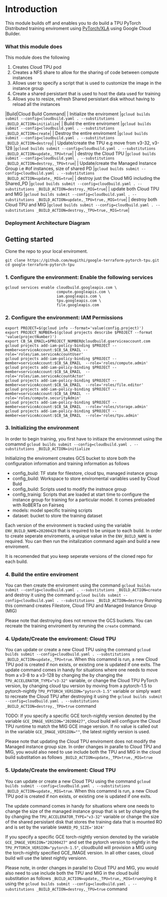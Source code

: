 # Introduction 

This module builds off [](https://github.com/pytorch/xla) and enables you to do build a  TPU PyTorch Distributed training enviroment using [PyTorch/XLA](https://github.com/pytorch/xla) using Google Cloud Builder.

### What this module does
This module does the following 

1. Creates Cloud TPU pod 
2. Creates a NFS share to allow for the sharing of code between compute instances 
3. Allows user to specify a script that is used to customize the image in the instance group
4. Create a shared persistant that is used to host the data used for training
5. Allows you to resize, refresh  Shared persistant disk without having to reload all the instances 

|Build|Cloud Build Command|
| Initialize the enviroment  |`gcloud builds submit --config=cloudbuild.yaml . --substitutions _BUILD_ACTION=initialize`|
| Build the entire enviroment |`gcloud builds submit --config=cloudbuild.yaml . --substitutions _BUILD_ACTION=create`|
| Destroy the entire enviroment |`gcloud builds submit --config=cloudbuild.yaml . --substitutions _BUILD_ACTION=destroy`|
| Update/create the TPU e.g move from v3-32, v3-128 |`gcloud builds submit --config=cloudbuild.yaml . --substitutions _BUILD_ACTION=update,_TPU=true`|
| destroy the Cloud TPU  |`gcloud builds submit --config=cloudbuild.yaml . --substitutions _BUILD_ACTION=destroy,_TPU=true`|
| Update/create the Managed Instance Group i.e #of instances, size of shared PD |`gcloud builds submit --config=cloudbuild.yaml . --substitutions _BUILD_ACTION=update,_MIG=true`|
| destroy just the Cloud MIG including the Shared_PD  |`gcloud builds submit --config=cloudbuild.yaml . --substitutions _BUILD_ACTION=destroy,_MIG=true`|
| update both Cloud TPU and MIG |`gcloud builds submit --config=cloudbuild.yaml . --substitutions _BUILD_ACTION=update,_TPU=true,_MIG=true`|
| destroy both Cloud TPU and MIG |`gcloud builds submit --config=cloudbuild.yaml . --substitutions _BUILD_ACTION=destroy,_TPU=true,_MIG=true`|


### Deployment Architecture Diagram
<!-- ![Terraform Cloud TPU deployment Architecture ](https://github.com/mugithi/google-terraform-pytorch-tpu/blob/master/scripts/tf_cloudtpu_pytorch_provisioning.png?raw=true "Deployment Architecture Diagram") -->

## Getting started

Clone the repo to your local enviroment. 
```
git clone https://github.com/mugithi/google-terraform-pytorch-tpu.git
cd google-terraform-pytorch-tpu
```

### 1. Configure the environment: Enable the following services
```
gcloud services enable cloudbuild.googleapis.com \
                       compute.googleapis.com \
                       iam.googleapis.com \
                       tpu.googleapis.com \
                       file.googleapis.com 
```
### 2. Configure the environment: IAM Permissions 
```
export PROJECT=$(gcloud info --format='value(config.project)')
export PROJECT_NUMBER=$(gcloud projects describe $PROJECT --format 'value(projectNumber)')
export CB_SA_EMAIL=$PROJECT_NUMBER@cloudbuild.gserviceaccount.com
gcloud projects add-iam-policy-binding $PROJECT --member=serviceAccount:$CB_SA_EMAIL --role='roles/iam.serviceAccountUser' 
gcloud projects add-iam-policy-binding $PROJECT --member=serviceAccount:$CB_SA_EMAIL  --role='roles/compute.admin' 
gcloud projects add-iam-policy-binding $PROJECT --member=serviceAccount:$CB_SA_EMAIL  --role='roles/iam.serviceAccountActor' 
gcloud projects add-iam-policy-binding $PROJECT --member=serviceAccount:$CB_SA_EMAIL  --role='roles/file.editor'  
gcloud projects add-iam-policy-binding $PROJECT --member=serviceAccount:$CB_SA_EMAIL  --role='roles/compute.securityAdmin'
gcloud projects add-iam-policy-binding $PROJECT --member=serviceAccount:$CB_SA_EMAIL  --role='roles/storage.admin'
gcloud projects add-iam-policy-binding $PROJECT --member=serviceAccount:$CB_SA_EMAIL  --role='roles/tpu.admin'
```

### 3. Initializing the environment 

In order to begin training, you first have to initiaze the environmnet using the comamnd `gcloud builds submit --config=cloudbuild.yaml . --substitutions _BUILD_ACTION=initialize`

Initializing the enviroment creates GCS bucket to store both the configuration information and training information as follows

- config_build: TF state for filestore, cloud tpu, managed instance group 
- config_build: Workspace to store enviromental variables used by Cloud Buld
- config_build: Scripts used to modify the instnace group
- config_trainig: Scripts that are loaded at start time to configure the instance group for training for a particular model. It comes preloaded with RoBERTa on Fairseq
- models: model specific training scripts
- dataset: bucket to store the training dataset

Each version of the environment is tracked using the variable `ENV_BUILD_NAME=20200428` that is required to be unique to each build. In order to create seperate enviroments, a unique value in the `ENV_BUILD_NAME` is required. You can then run the initalization command again and build a new enviroment. 

It is recomended that you keep seperate versions of the cloned repo for each build. 

### 4. Build the entire enviroment 

You can then create the enviroment using the command `gcloud builds submit --config=cloudbuild.yaml . --substitutions _BUILD_ACTION=create` and destroy it using the command `gcloud builds submit --config=cloudbuild.yaml . --substitutions _BUILD_ACTION=destroy`  Running this command creates Filestore, Cloud TPU and Managed Instance Group (MIG)

Please note that destroying does not remove the GCS buckets. You can recreate the training enviroment by reruning the `create` command.

### 4. Update/Create the enviroment: Cloud TPU  

You can update or create a new Cloud TPU using the command `gcloud builds submit --config=cloudbuild.yaml . --substitutions _BUILD_ACTION=update,_TPU=true`. When this comamnd is run, a new Cloud TPU pod is created if non exists, or existing one is updated if one exits. The update command comes in handy for situations where one needs to move from a v3-8 to a v3-128 by changing the by changing the `TPU_ACCELERATOR_TYPE="v3-32"` variable, or change the Cloud TPU PyTorch version, by changing cloud tpu version by moving from a pytorch-1.5 to pytorch-nightly  `TPU_PYTORCH_VERSION="pytorch-1.5"` variable or simply want to recreate the Cloud TPU after destroying it using the `gcloud builds submit --config=cloudbuild.yaml . --substitutions _BUILD_ACTION=destroy,_TPU=true` command

TODO: If you specify a specific GCE torch-nightly version denoted by the variable `GCE_IMAGE_VERSION="20200427"`, cloud build will configure the Cloud TPU runtime to match the MIG GCE image version. If no value is called out in the variable `GCE_IMAGE_VERSION=""`, the latest nightly version is used.

Please note that updating the Cloud TPU enviroment does not modify the Managed instance group size. In order changes in paralle to Cloud TPU and MIG, you would also need to use include both the TPU and MIG in the cloud build substitation as follows `_BUILD_ACTION=update,_TPU=true,_MIG=true`

### 5. Update/Create the enviroment: Cloud TPU  

You can update or create a new Cloud TPU using the command `gcloud builds submit --config=cloudbuild.yaml . --substitutions _BUILD_ACTION=update,_MIG=true`. When this comamnd is run, a new Cloud TPU pod is created if non exists, or existing one is updated if one exits. 

The update command comes in handy for situations where one needs to change the size of the managed instance group that is set by changing the by changing the `TPU_ACCELERATOR_TYPE="v3-32"` variable or change the size of the shared persistant disk that stores the training data that is mounted RO and is set by the variable `SHARED_PD_SIZE='1024'` 

If you specify a specific GCE torch-nightly version denoted by the variable `GCE_IMAGE_VERSION="20200427"` and set the pytorch version to nightly in the `TPU_PYTORCH_VERSION="pytorch-1.5"`, cloudbuild will provision a MIG using the torch-nightly specified GCE_IMAGE version. In all other cases, cloud build will use the latest nightly versionn.

Please note, in order changes in parallel to Cloud TPU and MIG, you would also need to use include both the TPU and MIG in the cloud build substitation as follows `_BUILD_ACTION=update,_TPU=true,_MIG=true`oying it using the `gcloud builds submit --config=cloudbuild.yaml . --substitutions _BUILD_ACTION=destroy,_TPU=true` command



